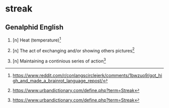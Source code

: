 # streak
## Genalphid English

1. [n] Heat (temperature)[^1]

2. [n] The act of exchanging and/or showing others pictures[^2]

3. [n] Maintaining a continious series of action[^2]

[^1]: <https://www.reddit.com/r/conlangscirclejerk/comments/1bwzuo9/got_high_and_made_a_brainrot_language_repost/>
[^2]: <https://www.urbandictionary.com/define.php?term=Streak>